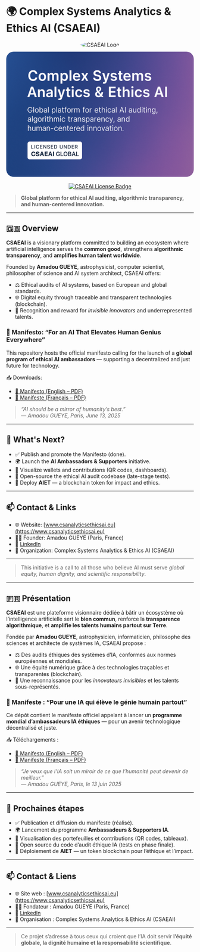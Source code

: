 # 🌍 Complex Systems Analytics & Ethics AI (CSAEAI)

<p align="center">
  <img src="assets/logo.jpg" alt="CSAEAI Logo" width="100" style="border-radius: 50%; margin-bottom: 10px;" />
  <br />
  <img src="assets/banner.png" alt="CSAEAI Banner" width="600" style="border-radius: 20px;" />
</p>

<p align="center">
  <a href="LICENSE.md">
    <img src="https://img.shields.io/badge/license-CSAEAI-blue.svg" alt="CSAEAI License Badge" />
  </a>
</p>

> **Global platform for ethical AI auditing, algorithmic transparency, and human-centered innovation.**

---

## 🇬🇧 Overview

**CSAEAI** is a visionary platform committed to building an ecosystem where artificial intelligence serves the **common good**, strengthens **algorithmic transparency**, and **amplifies human talent worldwide**.

Founded by **Amadou GUEYE**, astrophysicist, computer scientist, philosopher of science and AI system architect, CSAEAI offers:

- ⚖️ Ethical audits of AI systems, based on European and global standards.
- 🌐 Digital equity through traceable and transparent technologies (blockchain).
- 💎 Recognition and reward for *invisible innovators* and underrepresented talents.

### 📣 Manifesto: “For an AI That Elevates Human Genius Everywhere”

This repository hosts the official manifesto calling for the launch of a **global program of ethical AI ambassadors** — supporting a decentralized and just future for technology.

📥 Downloads:
- [📄 Manifesto (English – PDF)](docs/AI_HPI_Manifesto_AmadouGUEYE.pdf)
- [📄 Manifeste (Français – PDF)](docs/IA_HPI_Manifeste_AmadouGUEYE.pdf)

> *“AI should be a mirror of humanity’s best.”*  
> — *Amadou GUEYE, Paris, June 13, 2025*

---

## 🚀 What's Next?

- ✅ Publish and promote the Manifesto (done).
- 🌍 Launch the **AI Ambassadors & Supporters** initiative.
- 🔁 Visualize wallets and contributions (QR codes, dashboards).
- 🧠 Open-source the ethical AI audit codebase (late-stage tests).
- 💠 Deploy **AIET** — a blockchain token for impact and ethics.

---

## 📫 Contact & Links

- 🌐 Website: [www.csanalyticsethicsai.eu](https://www.csanalyticsethicsai.eu)
- 🧑‍💼 Founder: Amadou GUEYE (Paris, France)
- 💬 [LinkedIn](https://www.linkedin.com/in/gphysika)
- 🪪 Organization: Complex Systems Analytics & Ethics AI (CSAEAI)

---

> This initiative is a call to all those who believe AI must serve *global equity, human dignity, and scientific responsibility*.

---

## 🇫🇷 Présentation

**CSAEAI** est une plateforme visionnaire dédiée à bâtir un écosystème où l’intelligence artificielle sert le **bien commun**, renforce la **transparence algorithmique**, et **amplifie les talents humains partout sur Terre**.

Fondée par **Amadou GUEYE**, astrophysicien, informaticien, philosophe des sciences et architecte de systèmes IA, CSAEAI propose :

- ⚖️ Des audits éthiques des systèmes d’IA, conformes aux normes européennes et mondiales.
- 🌐 Une équité numérique grâce à des technologies traçables et transparentes (blockchain).
- 💎 Une reconnaissance pour les *innovateurs invisibles* et les talents sous-représentés.

### 📣 Manifeste : “Pour une IA qui élève le génie humain partout”

Ce dépôt contient le manifeste officiel appelant à lancer un **programme mondial d’ambassadeurs IA éthiques** — pour un avenir technologique décentralisé et juste.

📥 Téléchargements :
- [📄 Manifesto (English – PDF)](docs/AI_HPI_Manifesto_AmadouGUEYE.pdf)
- [📄 Manifeste (Français – PDF)](docs/IA_HPI_Manifeste_AmadouGUEYE.pdf)

> *“Je veux que l’IA soit un miroir de ce que l’humanité peut devenir de meilleur.”*  
> — *Amadou GUEYE, Paris, le 13 juin 2025*

---

## 🚀 Prochaines étapes

- ✅ Publication et diffusion du manifeste (réalisé).
- 🌍 Lancement du programme **Ambassadeurs & Supporters IA**.
- 🔁 Visualisation des portefeuilles et contributions (QR codes, tableaux).
- 🧠 Open source du code d’audit éthique IA (tests en phase finale).
- 💠 Déploiement de **AIET** — un token blockchain pour l’éthique et l’impact.

---

## 📫 Contact & Liens

- 🌐 Site web : [www.csanalyticsethicsai.eu](https://www.csanalyticsethicsai.eu)
- 🧑‍💼 Fondateur : Amadou GUEYE (Paris, France)
- 💬 [LinkedIn](https://www.linkedin.com/in/gphysika/)
- 🪪 Organisation : Complex Systems Analytics & Ethics AI (CSAEAI)

---

> Ce projet s’adresse à tous ceux qui croient que l’IA doit servir **l’équité globale, la dignité humaine et la responsabilité scientifique**.
